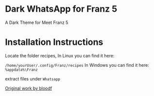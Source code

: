 # Dark WhatsApp for Franz 5
A Dark Theme for Meet Franz 5

# Installation Instructions
Locate the folder recipes, In Linux you can find it here:

`/home/yourUser/.config/Franz/recipes`
In Windows you can find it here:
`%appdata%\Franz`

extract files under `Whatsapp`


[Original work by bloodf](https://github.com/bloodf/franz-dark-whatsapp)
